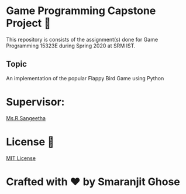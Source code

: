 # Game Programming Capstone Project 📑

This repository is consists of the assignment(s) done for Game Programming 15323E during Spring 2020 at SRM IST. 

## Topic 

An implementation of the popular Flappy Bird Game using Python


# Supervisor: 

[Ms.R.Sangeetha](https://www.srmist.edu.in/engineering/dept-cse/faculty/r-anita) 


# License 📜

[MIT License](https://github.com/smaranjitghose/game_programming_project/blob/master/LICENSE)

# **Crafted with ❤ by Smaranjit Ghose**
